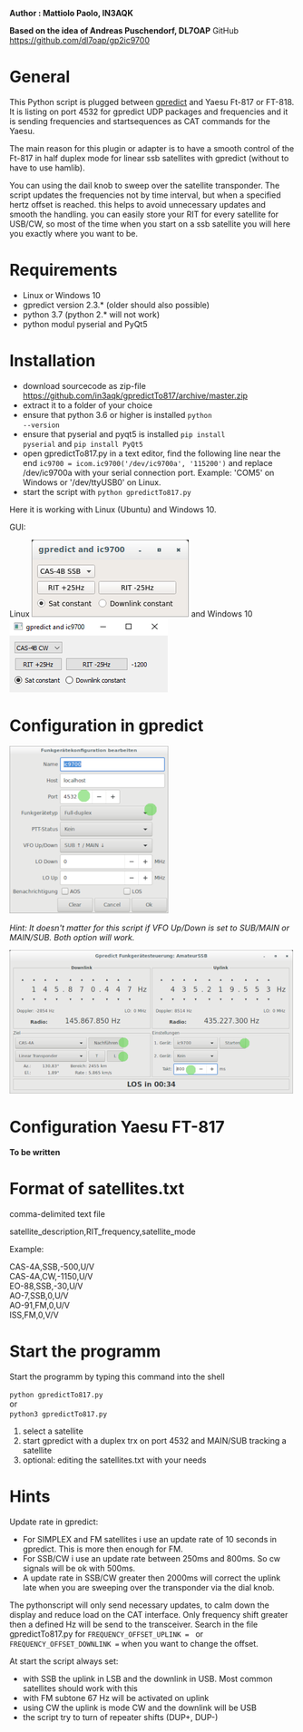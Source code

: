 **Author  : Mattiolo Paolo, IN3AQK**



**Based on the idea of  Andreas Puschendorf, DL7OAP**
GitHub https://github.com/dl7oap/gp2ic9700




# General

This Python script is plugged between [gpredict](http://gpredict.oz9aec.net/ "Gpredict") and Yaesu Ft-817 or FT-818.
It is listing on port 4532 for gpredict UDP packages and frequencies
and it is sending frequencies and startsequences as CAT commands for the Yaesu.

The main reason for this plugin or adapter is to have a smooth control of the 
Ft-817 in half duplex mode for linear ssb satellites with gpredict (without to have to use hamlib).

You can using the dail knob to sweep over the satellite transponder.
The script updates the frequencies not by time interval, but when a specified hertz offset is reached.
this helps to avoid unnecessary updates and smooth the handling. 
you can easily store your RIT for every satellite for USB/CW, so most of the time when you start on a ssb satellite 
you will here you exactly where you want to be.

# Requirements

* Linux or Windows 10
* gpredict version 2.3.* (older should also possible)
* python 3.7 (python 2.* will not work)
* python modul pyserial and PyQt5

# Installation

- download sourcecode as zip-file https://github.com/in3aqk/gpredictTo817/archive/master.zip
- extract it to a folder of your choice
- ensure that python 3.6 or higher is installed <code>python --version</code>
- ensure that pyserial and pyqt5 is installed <code>pip install pyserial</code> and <code>pip install PyQt5</code>
- open gpredictTo817.py in a text editor, find the following line near the end <code>ic9700 = icom.ic9700('/dev/ic9700a', '115200')</code> 
and replace /dev/ic9700a with your serial connection port. Example: 'COM5' on Windows or '/dev/ttyUSB0' on Linux.
- start the script with <code>python gpredictTo817.py</code> 

Here it is working with Linux (Ubuntu) and Windows 10.

GUI:

Linux 
![gui](images/gui_linux.png) and 
Windows 10 
![gui](images/gui_win10.png)

# Configuration in gpredict

![gpredict](images/gpredict_configuration.png)

<i>Hint: It doesn't matter for this script if VFO Up/Down is set to SUB/MAIN or MAIN/SUB. Both option will work.</i>

![engage](images/engage.png)

# Configuration Yaesu FT-817

**To be written**

# Format of satellites.txt

comma-delimited text file

satellite_description,RIT_frequency,satellite_mode

Example:

CAS-4A,SSB,-500,U/V  
CAS-4A,CW,-1150,U/V  
EO-88,SSB,-30,U/V  
AO-7,SSB,0,U/V  
AO-91,FM,0,U/V  
ISS,FM,0,V/V  


# Start the programm

Start the programm by typing this command into the shell 

<code>python gpredictTo817.py</code>  
or   
<code>python3 gpredictTo817.py</code>

1. select a satellite
2. start gpredict with a duplex trx on port 4532 and MAIN/SUB tracking a satellite
3. optional: editing the satellites.txt with your needs

# Hints

Update rate in gpredict:
- For SIMPLEX and FM satellites i use an update rate of 10 seconds in gpredict. This is more then enough for FM.
- For SSB/CW i use an update rate between 250ms and 800ms. So cw signals will be ok with 500ms.
- A update rate in SSB/CW greater then 2000ms will correct the uplink late when you are sweeping over the transponder 
via the dial knob.

The pythonscript will only send necessary updates, to calm down the display and reduce load on the CAT interface. 
Only frequency shift greater then a defined Hz will be send to the transceiver.
Search in the file gpredictTo817.py for <code>FREQUENCY_OFFSET_UPLINK = </code> or <code>FREQUENCY_OFFSET_DOWNLINK =</code> 
when you want to change the offset.

At start the script always set:
* with SSB the uplink in LSB and the downlink in USB. Most common satellites should work with this
* with FM subtone 67 Hz will be activated on uplink
* using CW the uplink is mode CW and the downlink will be USB
* the script try to turn of repeater shifts (DUP+, DUP-)
